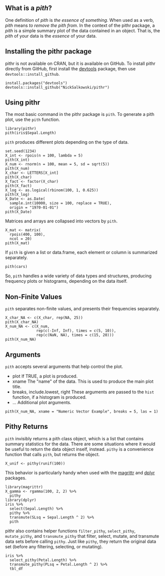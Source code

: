 ## What is a *pith*?

One definition of *pith* is *the essence of something*.  When used as a verb, 
*pith* means *to remove the pith from*.  In the context of the pithr package, 
a *pith* is a simple summary plot of the data contained in an object.  That 
is, the *pith* of your data is the *essence* of your data.

## Installing the pithr package

pithr is not available on CRAN, but it is available on GitHub.  To install 
pithr directly from GitHub, first install the [devtools](https://github.com/hadley/devtools) package, then use `devtools::install_github`.

```
install.packages("devtools")
devtools::install_github("NickSalkowski/pithr")
```

## Using pithr

The most basic command in the pithr package is `pith`.  To generate a pith 
plot, use the `pith` function.

```{r}
library(pithr)
pith(iris$Sepal.Length)
```

`pith` produces different plots depending on the type of data.

```{r}
set.seed(1234)
X_int <- rpois(n = 100, lambda = 5)
pith(X_int)
X_num <- rnorm(n = 100, mean = 5, sd = sqrt(5))
pith(X_num)
X_char <- LETTERS[X_int]
pith(X_char)
X_fact <- factor(X_char)
pith(X_fact)
X_log <- as.logical(rbinom(100, 1, 0.625))
pith(X_log)
X_Date <- as.Date(
  sample.int(10000, size = 100, replace = TRUE), 
  origin = "1970-01-01")
pith(X_Date)
```

Matrices and arrays are collapsed into vectors by `pith`.  
```{r}
X_mat <- matrix(
  rpois(400, 100),
  ncol = 20)
pith(X_mat)
```

If `pith` is given a list or data.frame, each element or column is summarized separately.

```{r}
pith(cars)
```

So, `pith` handles a wide variety of data types and structures, producing frequency plots or histograms, depending on the data itself.

## Non-Finite Values

`pith` separates non-finite values, and presents their frequencies separately.
```{r}
X_char_NA <- c(X_char, rep(NA, 25))
pith(X_char_NA)
X_num_NA <- c(X_num, 
              rep(c(-Inf, Inf), times = c(5, 10)),
              rep(c(NaN, NA), times = c(15, 20)))
pith(X_num_NA)
```

## Arguments

`pith` accepts several arguments that help control the plot.

- plot If TRUE, a plot is produced.
- xname The "name" of the data.  This is used to produce the main plot title.
- breaks, include.lowest, right These arguments are passed to the `hist` 
  function, if a histogram is produced.
- ... Additional plot arguments.

```{r}
pith(X_num_NA, xname = "Numeric Vector Example", breaks = 5, las = 1)
```

## Pithy Returns

`pith` invisibly returns a pith class object, which is a list that contains 
summary statistics for the data.  There are some situations where it would 
be useful to return the data object inself, instead.  `pithy` is a convenience 
function that calls `pith`, but returns the object.

```{r}
X_unif <- pithy(runif(100))
```

This behavior is particularly handy when used with the 
[magrittr](https://github.com/smbache/magrittr) and 
[dplyr](https://github.com/hadley/dplyr) packages.

```{r}
library(magrittr)
X_gamma <- rgamma(100, 2, 2) %>%
  pithy
library(dplyr)
iris %>%
  select(Sepal.Length) %>%
  pithy %>%
  transmute(SLsq = Sepal.Length ^ 2) %>%
  pith
```

pithr also contains helper functions `filter_pithy`, `select_pithy`, 
`mutate_pithy`, and `transmute_pithy` that filter, select, mutate, and 
transmute data sets before calling `pithy`.  Just like `pithy`, they 
return the original data set (before any filtering, selecting, or mutating).

```{r}
iris %>%
  select_pithy(Petal.Length) %>%
  transmute_pithy(PLsq = Petal.Length ^ 2) %>%
  tbl_df
```
